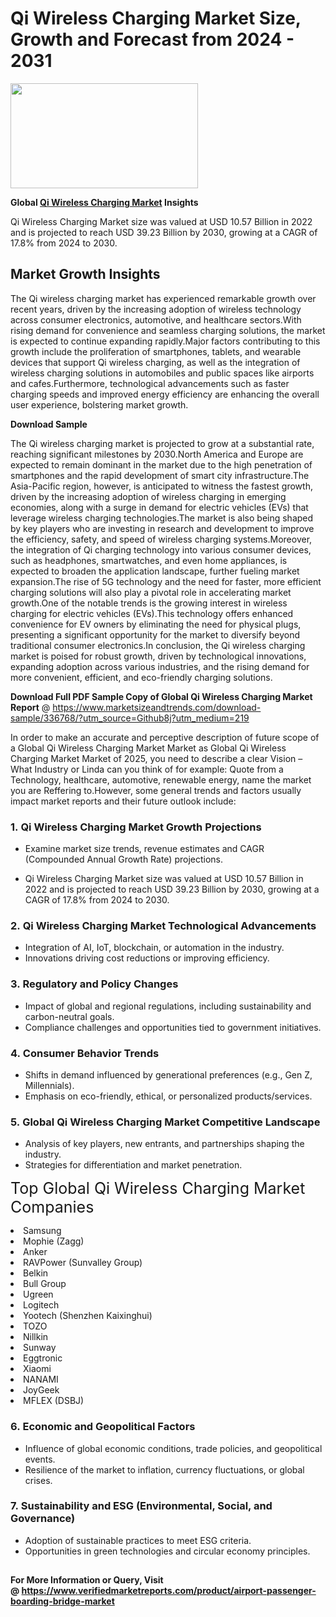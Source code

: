 <H1>Qi Wireless Charging Market Size, Growth and Forecast from 2024 - 2031</H1><img class="aligncenter size-medium wp-image-584254" src="https://thirdeyenews.in/wp-content/uploads/2024/09/Global-Market-Research-300x168.jpeg" alt="" width="300" height="168" /><p><strong>Global&nbsp;<a href="https://www.marketsizeandtrends.com/download-sample/336768/?utm_source=Github8j?utm_medium=219">Qi Wireless Charging Market</a> Insights</strong></p><p>Qi Wireless Charging Market size was valued at USD 10.57 Billion in 2022 and is projected to reach USD 39.23 Billion by 2030, growing at a CAGR of 17.8% from 2024 to 2030.</p><p><h2>Market Growth Insights</h2> <p>The Qi wireless charging market has experienced remarkable growth over recent years, driven by the increasing adoption of wireless technology across consumer electronics, automotive, and healthcare sectors.With rising demand for convenience and seamless charging solutions, the market is expected to continue expanding rapidly.Major factors contributing to this growth include the proliferation of smartphones, tablets, and wearable devices that support Qi wireless charging, as well as the integration of wireless charging solutions in automobiles and public spaces like airports and cafes.Furthermore, technological advancements such as faster charging speeds and improved energy efficiency are enhancing the overall user experience, bolstering market growth.</p> <p><strong>Download Sample</strong></p> <p>The Qi wireless charging market is projected to grow at a substantial rate, reaching significant milestones by 2030.North America and Europe are expected to remain dominant in the market due to the high penetration of smartphones and the rapid development of smart city infrastructure.The Asia-Pacific region, however, is anticipated to witness the fastest growth, driven by the increasing adoption of wireless charging in emerging economies, along with a surge in demand for electric vehicles (EVs) that leverage wireless charging technologies.The market is also being shaped by key players who are investing in research and development to improve the efficiency, safety, and speed of wireless charging systems.Moreover, the integration of Qi charging technology into various consumer devices, such as headphones, smartwatches, and even home appliances, is expected to broaden the application landscape, further fueling market expansion.The rise of 5G technology and the need for faster, more efficient charging solutions will also play a pivotal role in accelerating market growth.One of the notable trends is the growing interest in wireless charging for electric vehicles (EVs).This technology offers enhanced convenience for EV owners by eliminating the need for physical plugs, presenting a significant opportunity for the market to diversify beyond traditional consumer electronics.In conclusion, the Qi wireless charging market is poised for robust growth, driven by technological innovations, expanding adoption across various industries, and the rising demand for more convenient, efficient, and eco-friendly charging solutions.</p> <p><span class=""><strong>Download Full PDF Sample Copy of Global Qi Wireless Charging Market Report</strong> @ <a href="https://www.marketsizeandtrends.com/download-sample/336768/?utm_source=Github8j?utm_medium=219" target="_blank">https://www.marketsizeandtrends.com/download-sample/336768/?utm_source=Github8j?utm_medium=219</a></span></p><p>In order to make an accurate and perceptive description of future scope of a Global&nbsp;Qi Wireless Charging Market Market as Global&nbsp;Qi Wireless Charging Market Market of 2025, you need to describe a clear Vision &ndash; What Industry or Linda can you think of for example: Quote from a Technology, healthcare, automotive, renewable energy, name the market you are Reffering to.However, some general trends and factors usually impact market reports and their future outlook include:</p><h3>1.&nbsp;<strong>Qi Wireless Charging Market Growth Projections</strong></h3><ul><li>Examine market size trends, revenue estimates and CAGR (Compounded Annual Growth Rate) projections.</li><li><p>Qi Wireless Charging Market size was valued at USD 10.57 Billion in 2022 and is projected to reach USD 39.23 Billion by 2030, growing at a CAGR of 17.8% from 2024 to 2030.</p></li></ul><h3>2.&nbsp;<strong>Qi Wireless Charging Market Technological Advancements</strong></h3><ul><li>Integration of AI, IoT, blockchain, or automation in the industry.</li><li>Innovations driving cost reductions or improving efficiency.</li></ul><h3>3.&nbsp;<strong>Regulatory and Policy Changes</strong></h3><ul><li>Impact of global and regional regulations, including sustainability and carbon-neutral goals.</li><li>Compliance challenges and opportunities tied to government initiatives.</li></ul><h3>4.&nbsp;<strong>Consumer Behavior Trends</strong></h3><ul><li>Shifts in demand influenced by generational preferences (e.g., Gen Z, Millennials).</li><li>Emphasis on eco-friendly, ethical, or personalized products/services.</li></ul><h3>5.&nbsp;<strong>Global Qi Wireless Charging Market Competitive Landscape</strong></h3><ul><li>Analysis of key players, new entrants, and partnerships shaping the industry.</li><li>Strategies for differentiation and market penetration.</li></ul><p data-pm-slice="1 1 []"><span style="color: inherit; font-family: inherit; font-size: 25px;">Top Global Qi Wireless Charging Market Companies</span></p><div class="" data-test-id=""><p><li>Samsung</li><li> Mophie (Zagg)</li><li> Anker</li><li> RAVPower (Sunvalley Group)</li><li> Belkin</li><li> Bull Group</li><li> Ugreen</li><li> Logitech</li><li> Yootech (Shenzhen Kaixinghui)</li><li> TOZO</li><li> Nillkin</li><li> Sunway</li><li> Eggtronic</li><li> Xiaomi</li><li> NANAMI</li><li> JoyGeek</li><li> MFLEX (DSBJ)</li></p></div><h3>6.&nbsp;<strong>Economic and Geopolitical Factors</strong></h3><ul><li>Influence of global economic conditions, trade policies, and geopolitical events.</li><li>Resilience of the market to inflation, currency fluctuations, or global crises.</li></ul><h3>7.&nbsp;<strong>Sustainability and ESG (Environmental, Social, and Governance)</strong></h3><ul><li>Adoption of sustainable practices to meet ESG criteria.</li><li>Opportunities in green technologies and circular economy principles.</li></ul><h2><strong style="font-size: 14px;">For More Information or Query, Visit @&nbsp;</strong><a style="background-color: #ffffff; font-size: 14px;" href="https://www.marketsizeandtrends.com/report/qi-wireless-charging-market/" target="_blank">https://www.verifiedmarketreports.com/product/airport-passenger-boarding-bridge-market</a></h2>